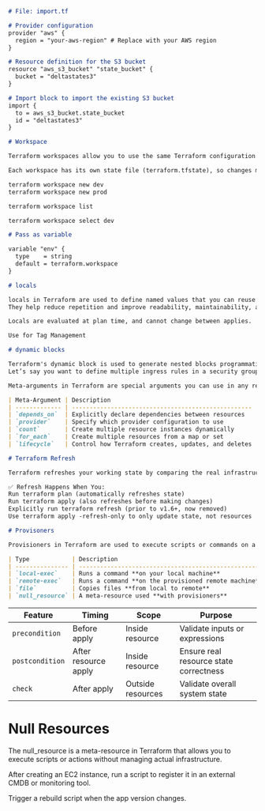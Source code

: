 ```markdown
# File: import.tf

# Provider configuration
provider "aws" {
  region = "your-aws-region" # Replace with your AWS region
}

# Resource definition for the S3 bucket
resource "aws_s3_bucket" "state_bucket" {
  bucket = "deltastates3"
}

# Import block to import the existing S3 bucket
import {
  to = aws_s3_bucket.state_bucket
  id = "deltastates3"
}

# Workspace

Terraform workspaces allow you to use the same Terraform configuration to manage multiple environments or copies of infrastructure, like dev, staging, and prod.

Each workspace has its own state file (terraform.tfstate), so changes made in one workspace don’t affect the others.

terraform workspace new dev
terraform workspace new prod

terraform workspace list

terraform workspace select dev

# Pass as variable

variable "env" {
  type    = string
  default = terraform.workspace
}

# locals

locals in Terraform are used to define named values that you can reuse throughout your configuration.
They help reduce repetition and improve readability, maintainability, and logic abstraction

Locals are evaluated at plan time, and cannot change between applies.

Use for Tag Management

# dynamic blocks

Terraform's dynamic block is used to generate nested blocks programmatically based on loops or conditions—especially when the number or content of nested blocks isn't fixed.
Let’s say you want to define multiple ingress rules in a security group dynamically based on a list of CIDRs or ports.

Meta-arguments in Terraform are special arguments you can use in any resource block to change its behavior.

| Meta-Argument | Description                                         |
| ------------- | --------------------------------------------------- |
| `depends_on`  | Explicitly declare dependencies between resources   |
| `provider`    | Specify which provider configuration to use         |
| `count`       | Create multiple resource instances dynamically      |
| `for_each`    | Create multiple resources from a map or set         |
| `lifecycle`   | Control how Terraform creates, updates, and deletes |

# Terraform Refresh

Terraform refreshes your working state by comparing the real infrastructure with what’s stored in your terraform.tfstate file.

✅ Refresh Happens When You:
Run terraform plan (automatically refreshes state)
Run terraform apply (also refreshes before making changes)
Explicitly run terraform refresh (prior to v1.6+, now removed)
Use terraform apply -refresh-only to only update state, not resources

# Provisoners

Provisioners in Terraform are used to execute scripts or commands on a local machine or on a remote resource after it's created. They're mainly used for bootstrapping, configuration, or custom post-deployment actions.

| Type            | Description                                          |
| --------------- | ---------------------------------------------------- |
| `local-exec`    | Runs a command **on your local machine**             |
| `remote-exec`   | Runs a command **on the provisioned remote machine** |
| `file`          | Copies files **from local to remote**                |
| `null_resource` | A meta-resource used **with provisioners**           |


```
| Feature         | Timing               | Scope             | Purpose                                |
| --------------- | -------------------- | ----------------- | -------------------------------------- |
| `precondition`  | Before apply         | Inside resource   | Validate inputs or expressions         |
| `postcondition` | After resource apply | Inside resource   | Ensure real resource state correctness |
| `check`         | After apply          | Outside resources | Validate overall system state          |

# Null Resources 

The null_resource is a meta-resource in Terraform that allows you to execute scripts or actions without managing actual infrastructure.

After creating an EC2 instance, run a script to register it in an external CMDB or monitoring tool.

 Trigger a rebuild script when the app version changes.
